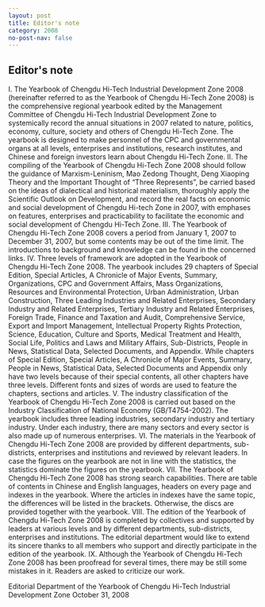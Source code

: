 ```yaml
---
layout: post
title: Editor's note
category: 2008
no-post-nav: false
---
```


##  Editor's note

I. The Yearbook of Chengdu Hi-Tech Industrial Development Zone 2008 (hereinafter referred to as the Yearbook of Chengdu Hi-Tech Zone 2008) is the comprehensive regional yearbook edited by the Management Committee of Chengdu Hi-Tech Industrial Development Zone to systemically record the annual situations in 2007 related to nature, politics, economy, culture, society and others of Chengdu Hi-Tech Zone. The yearbook is designed to make personnel of the CPC and governmental organs at all levels, enterprises and institutions, research institutes, and Chinese and foreign investors learn about Chengdu Hi-Tech Zone.
II. The compiling of the Yearbook of Chengdu Hi-Tech Zone 2008 should follow the guidance of Marxism-Leninism, Mao Zedong Thought, Deng Xiaoping Theory and the Important Thought of “Three Represents”, be carried based on the ideas of dialectical and historical materialism, thoroughly apply the Scientific Outlook on Development, and record the real facts on economic and social development of Chengdu Hi-tech Zone in 2007, with emphases on features, enterprises and practicability to facilitate the economic and social development of Chengdu Hi-Tech Zone.
III. The Yearbook of Chengdu Hi-Tech Zone 2008 covers a period from January 1, 2007 to December 31, 2007, but some contents may be out of the time limit. The introductions to background and knowledge can be found in the concerned links.
IV. Three levels of framework are adopted in the Yearbook of Chengdu Hi-Tech Zone 2008. The yearbook includes 29 chapters of Special Edition, Special Articles, A Chronicle of Major Events, Summary, Organizations, CPC and Government Affairs, Mass Organizations, Resources and Environmental Protection, Urban Administration, Urban Construction, Three Leading Industries and Related Enterprises, Secondary Industry and Related Enterprises, Tertiary Industry and Related Enterprises, Foreign Trade, Finance and Taxation and Audit, Comprehensive Service, Export and Import Management, Intellectual Property Rights Protection, Science, Education, Culture and Sports, Medical Treatment and Health, Social Life, Politics and Laws and Military Affairs, Sub-Districts, People in News, Statistical Data, Selected Documents, and Appendix. While chapters of Special Edition, Special Articles, A Chronicle of Major Events, Summary, People in News, Statistical Data, Selected Documents and Appendix only have two levels because of their special contents, all other chapters have three levels. Different fonts and sizes of words are used to feature the chapters, sections and articles.
V. The industry classification of the Yearbook of Chengdu Hi-Tech Zone 2008 is carried out based on the Industry Classification of National Economy (GB/T4754-2002). The yearbook includes three leading industries, secondary industry and tertiary industry. Under each industry, there are many sectors and every sector is also made up of numerous enterprises.
VI. The materials in the Yearbook of Chengdu Hi-Tech Zone 2008 are provided by different departments, sub-districts, enterprises and institutions and reviewed by relevant leaders. In case the figures on the yearbook are not in line with the statistics, the statistics dominate the figures on the yearbook.
VII. The Yearbook of Chengdu Hi-Tech Zone 2008 has strong search capabilities. There are table of contents in Chinese and English languages, headers on every page and indexes in the yearbook. Where the articles in indexes have the same topic, the differences will be listed in the brackets. Otherwise, the discs are provided together with the yearbook.
VIII. The edition of the Yearbook of Chengdu Hi-Tech Zone 2008 is completed by collectives and supported by leaders at various levels and by different departments, sub-districts, enterprises and institutions. The editorial department would like to extend its sincere thanks to all members who support and directly participate in the edition of the yearbook.
IX. Although the Yearbook of Chengdu Hi-Tech Zone 2008 has been proofread for several times, there may be still some mistakes in it. Readers are asked to criticize our work.
 
Editorial Department of the Yearbook of Chengdu Hi-Tech Industrial Development Zone
October 31, 2008
 